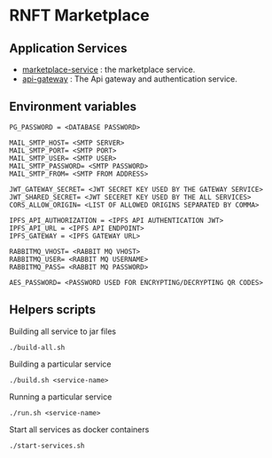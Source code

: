 # RNFT Marketplace

## Application Services

-   [marketplace-service](./marketplace-service) : the marketplace service.
-   [api-gateway](./api-gateway) : The Api gateway and authentication service.

## Environment variables

```env
PG_PASSWORD = <DATABASE PASSWORD>

MAIL_SMTP_HOST= <SMTP SERVER>
MAIL_SMTP_PORT= <SMTP PORT>
MAIL_SMTP_USER= <SMTP USER>
MAIL_SMTP_PASSWORD= <SMTP PASSWORD>
MAIL_SMTP_FROM= <SMTP FROM ADDRESS>

JWT_GATEWAY_SECRET= <JWT SECRET KEY USED BY THE GATEWAY SERVICE>
JWT_SHARED_SECRET= <JWT SECERET KEY USED BY THE ALL SERVICES>
CORS_ALLOW_ORIGIN= <LIST OF ALLOWED ORIGINS SEPARATED BY COMMA>

IPFS_API_AUTHORIZATION = <IPFS API AUTHENTICATION JWT>
IPFS_API_URL = <IPFS API ENDPOINT>
IPFS_GATEWAY = <IPFS GATEWAY URL>

RABBITMQ_VHOST= <RABBIT MQ VHOST>
RABBITMQ_USER= <RABBIT MQ USERNAME>
RABBITMQ_PASS= <RABBIT MQ PASSWORD>

AES_PASSWORD= <PASSWORD USED FOR ENCRYPTING/DECRYPTING QR CODES>
```

## Helpers scripts

Building all service to jar files

```shell
./build-all.sh
```

Building a particular service

```shell
./build.sh <service-name>
```

Running a particular service

```shell
./run.sh <service-name>
```

Start all services as docker containers

```shell
./start-services.sh
```
